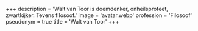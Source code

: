 +++
description = 'Walt van Toor is doemdenker, onheilsprofeet, zwartkijker. Tevens filosoof.'
image = 'avatar.webp'
profession = 'Filosoof'
pseudonym = true
title = 'Walt van Toor'
+++
